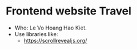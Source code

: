 # Frontend website Travel

- Who: Le Vo Hoang Hao Kiet.
- Use libraries like:
    + https://scrollrevealjs.org/